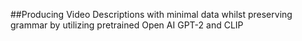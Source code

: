 ##Producing Video Descriptions with minimal data whilst preserving grammar by utilizing pretrained Open AI GPT-2 and CLIP